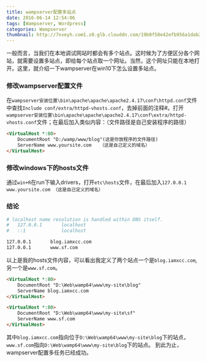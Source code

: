 ```yaml
---
title: wampserver配置多站点
date: 2016-06-14 12:54:06
tags: [Wampserver, Wordpress]
categories: Wampserver
thumbnail: http://7xveyh.com1.z0.glb.clouddn.com/19b0f58e42efb956a1dab2c171adfe98.jpg
---
```

一般而言，当我们在本地调试网站时都会有多个站点。这时候为了方便区分各个网站，就需要设置多站点，即给每个站点取一个网址。<!--more-->当然，这个网址只能在本地打开。这里，就介绍一下wampserver在win10下怎么设置多站点。
### 修改wampserver配置文件
在`wampserver安装位置\bin\apache\apache\apache2.4.17\conf\httpd.conf`文件中查找`Include conf/extra/httpd-vhosts.conf`，去掉前面的注释#。打开`wampserver安装位置\bin\apache\apache\apache2.4.17\conf\extra/httpd-vhosts.conf`文件；在最后加入类似内容：（文件路径是自己安装程序的路径）

```html
<VirtualHost *:80>
	DocumentRoot "D:/wamp/www/blog"(这是你放程序的文件路径)
	ServerName www.yoursite.com   （这是自己定义的域名）
</VirtualHost>
```

### 修改windows下的hosts文件
通过`win+R`在run下输入drivers，打开`etc\hosts`文件，在最后加入`127.0.0.1  www.yoursite.com （这是自己定义的域名）`

### 结论

```apache
# localhost name resolution is handled within DNS itself.
#	127.0.0.1       localhost
#	::1             localhost

127.0.0.1       blog.iamxcc.com
127.0.0.1       www.sf.com
```
以上是我的hosts文件内容，可以看出我定义了两个站点一个是`blog.iamxcc.com`, 另一个是`www.sf.com`。

```html
<VirtualHost *:80>
    DocumentRoot "D:\Web\wamp64\www\my-site\blog"
    ServerName blog.iamxcc.com
</VirtualHost>

<VirtualHost *:80>
    DocumentRoot "D:\Web\wamp64\www\my-site\sf"
    ServerName www.sf.com
</VirtualHost>
```
其中`blog.iamxcc.com`指向位于`D:\Web\wamp64\www\my-site\blog`下的站点，`www.sf.com`指向`D:\Web\wamp64\www\my-site\blog`下的站点。
到此为止，wampserver配置多任务已经成功。
